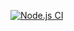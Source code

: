 [![Node.js CI](https://github.com/Wiseman930/bootcamp-terminal-tests-ES6/actions/workflows/node.js.yml/badge.svg)](https://github.com/Wiseman930/bootcamp-terminal-tests-ES6/actions/workflows/node.js.yml)